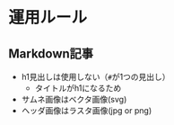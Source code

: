 # 運用ルール

## Markdown記事

- h1見出しは使用しない（`#`が1つの見出し）
    - タイトルがh1になるため
- サムネ画像はベクタ画像(svg)
- ヘッダ画像はラスタ画像(jpg or png)

